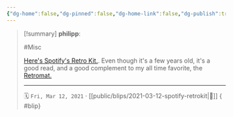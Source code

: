 ```yaml
---
{"dg-home":false,"dg-pinned":false,"dg-home-link":false,"dg-publish":true,"tags":["dgblip"],"created-date":"2021-03-12T00:00:00","disabled rules":["yaml-title","yaml-title-alias","file-name-heading"],"title":"philipp @ 2021-03-12","dg-permalink":"2021/03/12/spotify-retrokit/","updated-date":"2025-04-30T22:27:37","dg-path":"blips/2021-03-12-spotify-retrokit.md","permalink":"/2021/03/12/spotify-retrokit/","dgPassFrontmatter":true}
---
```


> [!summary] **philipp**:
>
> #Misc
>
> [Here's Spotify's Retro Kit.](https://engineering.atspotify.com/2017/12/15/spotify-retro-kit/). Even though it's a few years old, it's a good read, and a good complement to my all time favorite, the [Retromat.](https://retromat.org/)
> - - -
>
> 🗓️ `Fri, Mar 12, 2021` · [[public/blips/2021-03-12-spotify-retrokit\|🔗]]
{ #blip}

